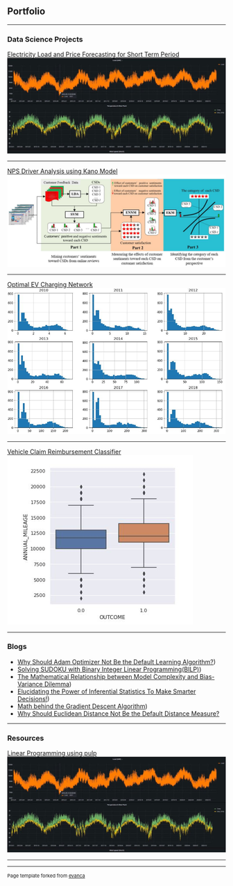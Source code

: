 ## Portfolio

---

### Data Science Projects 

[Electricity Load and Price Forecasting for Short Term Period](/sample_page)
<img src="images/pf.JPG?raw=true"/>

---
[NPS Driver Analysis using Kano Model](/pdf/sample_presentation.pdf)
<img src="images/nps.JPG?raw=true"/>

---
[Optimal EV Charging Network](http://example.com/)
<img src="images/ev.JPG?raw=true"/>

---
[Vehicle Claim Reimbursement Classifier](http://example.com/)
<img src="images/reimbursed.JPG?raw=true"/>

---

### Blogs

- [Why Should Adam Optimizer Not Be the Default Learning Algorithm?](https://pub.towardsai.net/why-adam-optimizer-should-not-be-the-default-learning-algorithm-a2b8d019eaa0))
- [Solving SUDOKU with Binary Integer Linear Programming(BILP)](https://pub.towardsai.net/solving-sudoku-with-binary-integer-linear-programming-bilp-b30c194a9266))
- [The Mathematical Relationship between Model Complexity and Bias-Variance Dilemma](https://pub.towardsai.net/the-mathematical-relationship-between-model-complexity-and-bias-variance-dilemma-c2c713dbe495))
- [Elucidating the Power of Inferential Statistics To Make Smarter Decisions!](https://pub.towardsai.net/elucidating-the-power-of-inferential-statistics-to-make-smarter-decisions-6e8d4b0643ef))
- [Math behind the Gradient Descent Algorithm](https://harjot-dadhwal.medium.com/math-behind-the-gradient-descent-algorithm-8d6137d92e9))
- [Why Should Euclidean Distance Not Be the Default Distance Measure?](https://pub.towardsai.net/why-should-euclidean-distance-not-be-the-default-distance-measure-e55d72bd16e2)

---

### Resources

[Linear Programming using pulp](/sample_page)
<img src="images/pf.JPG?raw=true"/>

---


---
<p style="font-size:11px">Page template forked from <a href="https://github.com/evanca/quick-portfolio">evanca</a></p>
<!-- Remove above link if you don't want to attibute -->
